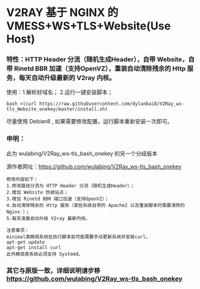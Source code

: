 # V2RAY 基于 NGINX 的 VMESS+WS+TLS+Website(Use Host) 
### 特性：HTTP Header 分流（随机生成Header），自带 Website，自带 Rinetd BBR 加速（支持OpenVZ），重装自动清除残余的 Http 服务，每天自动升级最新的 V2ray 内核。

使用：1.解析好域名； 2.运行一键安装脚本；
```
bash <(curl https://raw.githubusercontent.com/dylanbai8/V2Ray_ws-tls_Website_onekey/master/install.sh)
```
尽量使用 Debian8 , 如果需要修改配置，运行脚本重新安装一次即可。

### 申明：

此为 wulabing/V2Ray_ws-tls_bash_onekey 的另一个分歧版本

源作者网址：https://github.com/wulabing/V2Ray_ws-tls_bash_onekey
```
修改内容如下：
1.修改路径分流为 HTTP Header 分流（随机生成Header）；
2.增加 Website 伪装站点；
3.增加 Rinetd BBR 端口加速（支持OpenVZ）；
4.自动清除残余的 Http 服务（某些系统自带的 Apache2 以及重装脚本时需要清除的 Nginx ）；
5.每天凌晨自动升级 V2ray 最新内核。

注意事项：
minimal类精简系统在执行脚本前可能需要手动更新系统并安装curl。
apt-get update
apt-get install curl
此外精简类系统必须支持 Systemd。
```

### 其它与原版一致，详细说明请步移 https://github.com/wulabing/V2Ray_ws-tls_bash_onekey

